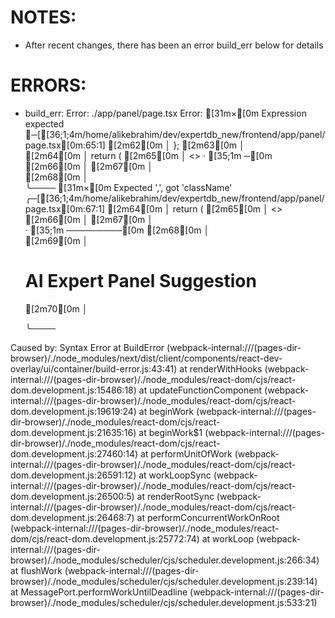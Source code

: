 # NOTES:
- After recent changes, there has been an error build_err below for details

# ERRORS:

- build_err:
Error: ./app/panel/page.tsx
Error:   [31m×[0m Expression expected
    ╭─[[36;1;4m/home/alikebrahim/dev/expertdb_new/frontend/app/panel/page.tsx[0m:65:1]
 [2m62[0m │   };
 [2m63[0m │   
 [2m64[0m │   return (
 [2m65[0m │     <>
    · [35;1m     ─[0m
 [2m66[0m │       <Navbar />
 [2m67[0m │       <div className="container py-10">
 [2m68[0m │         <div className="mb-6">
    ╰────
  [31m×[0m Expected ',', got 'className'
    ╭─[[36;1;4m/home/alikebrahim/dev/expertdb_new/frontend/app/panel/page.tsx[0m:67:1]
 [2m64[0m │   return (
 [2m65[0m │     <>
 [2m66[0m │       <Navbar />
 [2m67[0m │       <div className="container py-10">
    · [35;1m           ─────────[0m
 [2m68[0m │         <div className="mb-6">
 [2m69[0m │           <h1 className="text-3xl font-bold">AI Expert Panel Suggestion</h1>
 [2m70[0m │           <p className="text-muted-foreground mt-2">
    ╰────

Caused by:
    Syntax Error
    at BuildError (webpack-internal:///(pages-dir-browser)/./node_modules/next/dist/client/components/react-dev-overlay/ui/container/build-error.js:43:41)
    at renderWithHooks (webpack-internal:///(pages-dir-browser)/./node_modules/react-dom/cjs/react-dom.development.js:15486:18)
    at updateFunctionComponent (webpack-internal:///(pages-dir-browser)/./node_modules/react-dom/cjs/react-dom.development.js:19619:24)
    at beginWork (webpack-internal:///(pages-dir-browser)/./node_modules/react-dom/cjs/react-dom.development.js:21635:16)
    at beginWork$1 (webpack-internal:///(pages-dir-browser)/./node_modules/react-dom/cjs/react-dom.development.js:27460:14)
    at performUnitOfWork (webpack-internal:///(pages-dir-browser)/./node_modules/react-dom/cjs/react-dom.development.js:26591:12)
    at workLoopSync (webpack-internal:///(pages-dir-browser)/./node_modules/react-dom/cjs/react-dom.development.js:26500:5)
    at renderRootSync (webpack-internal:///(pages-dir-browser)/./node_modules/react-dom/cjs/react-dom.development.js:26468:7)
    at performConcurrentWorkOnRoot (webpack-internal:///(pages-dir-browser)/./node_modules/react-dom/cjs/react-dom.development.js:25772:74)
    at workLoop (webpack-internal:///(pages-dir-browser)/./node_modules/scheduler/cjs/scheduler.development.js:266:34)
    at flushWork (webpack-internal:///(pages-dir-browser)/./node_modules/scheduler/cjs/scheduler.development.js:239:14)
    at MessagePort.performWorkUntilDeadline (webpack-internal:///(pages-dir-browser)/./node_modules/scheduler/cjs/scheduler.development.js:533:21)

